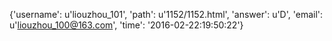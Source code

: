 {'username': u'liouzhou_101', 'path': u'1152/1152.html', 'answer': u'D', 'email': u'liouzhou_100@163.com', 'time': '2016-02-22:19:50:22'}